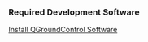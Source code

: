 ### Required Development Software
[Install QGroundControl Software](https://docs.qgroundcontrol.com/master/en/qgc-user-guide/getting_started/download_and_install.html)
